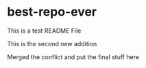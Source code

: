 # best-repo-ever
This is a test README File

This is the second new addition

Merged the conflict and put the final stuff here
